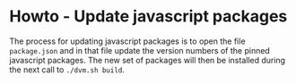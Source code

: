 # Howto - Update javascript packages

The process for updating javascript packages is to open the file `package.json` and in that file update the version numbers of the pinned javascript packages.
The new set of packages will then be installed during the next call to `./dvm.sh build`.

